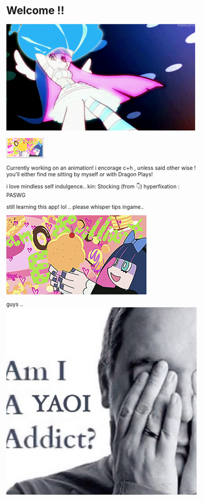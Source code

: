# Welcome !!
![image alt](https://github.com/Americxne-101/Americxne-101/blob/1d1e8945cd5542ba3624c578646e9c457f5681fb/6236ba88db92e4e75d2356029059f911.gif)





   ![image alt](https://github.com/Americxne-101/Americxne-101/blob/a03ce0486234d6a4a6998423c87a959dc4338004/tumblr_pw9859VfCE1xbgu08o7_100.gif)





Currently working on an animation!
 i encorage c+h , unless said other wise ! you'll either find me sitting by myself or with Dragon Plays!



i love mindless self indulgence..
 kin: Stocking (from 👇)
   hyperfixation : PASWG


still learning this app! lol ..
   please whisper tips ingame.. 

   
![image alt](https://github.com/Americxne-101/Americxne-101/blob/0dc4bf41e5233c1a7766d1a919a45ea4d70b352f/f69e78305c46bc2bc048cf5bb3c8d66c.gif)









guys ..
![image alt](https://github.com/Americxne-101/Americxne-101/blob/a70dd3696ca05049a2ec6de28592adc2d7a40e49/a7b39a453e31cc90bf52b2d9f1162ddd.jpg)
